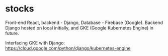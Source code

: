 # stocks
Front-end React, backend - Django, Database - Firebase (Google).
Backend Django hosted on local initially, and GKE (Google Kubernetes Engine) in future.

Interfacing GKE with Django: https://cloud.google.com/python/django/kubernetes-engine

